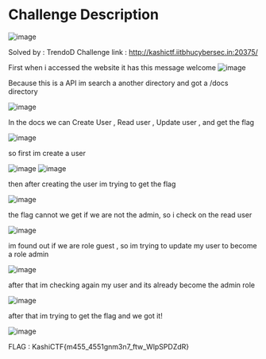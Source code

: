 # Challenge Description 

![image](https://github.com/user-attachments/assets/c1d07c2c-8b94-4c0c-8212-ab9bd6947ec8)

Solved by : TrendoD
Challenge link : http://kashictf.iitbhucybersec.in:20375/


First when i accessed the website it has this message welcome
![image](https://github.com/user-attachments/assets/6922fb15-4a4f-4d67-b4b4-5c7ab3974684)

Because this is a API im search a another directory and got a /docs directory

![image](https://github.com/user-attachments/assets/8a4fb77d-91dc-4f90-835c-34731ab1087b)


In the docs we can Create User , Read user , Update user , and get the flag

![image](https://github.com/user-attachments/assets/35e98366-8dfc-4378-8d31-660787d67a30)

so first im create a user 

![image](https://github.com/user-attachments/assets/ba781f8f-e2bd-412f-8b4d-4c324c478cb9)
![image](https://github.com/user-attachments/assets/698fca12-83df-40eb-91dd-10d8628c2ff1)

then after creating the user im trying to get the flag

![image](https://github.com/user-attachments/assets/618132e4-5a5a-4a25-88a3-fe4c49973242)

the flag cannot we get if we are not the admin, so i check on the read user

![image](https://github.com/user-attachments/assets/5bc44b7e-6f44-4d4c-8b8a-758efbe42ff9)

im found out if we are role guest , so im trying to update my user to become a role admin

![image](https://github.com/user-attachments/assets/91dddc48-9c74-4b2c-b502-42b8e8e53494)

after that im checking again my user and its already become the admin role

![image](https://github.com/user-attachments/assets/24d286b4-c294-4d31-95ec-304decd6e372)

after that im trying to get the flag and we got it!

![image](https://github.com/user-attachments/assets/bd6c6754-11b7-40dd-b88a-be9c99428cb3)

FLAG : KashiCTF{m455_4551gnm3n7_ftw_WlpSPDZdR}
